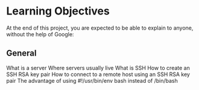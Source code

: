 # Learning Objectives
At the end of this project, you are expected to be able to explain to anyone, without the help of Google:

## General
What is a server
Where servers usually live
What is SSH
How to create an SSH RSA key pair
How to connect to a remote host using an SSH RSA key pair
The advantage of using #!/usr/bin/env bash instead of /bin/bash